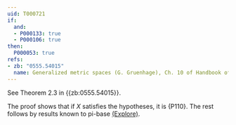 ```yaml
---
uid: T000721
if:
  and:
  - P000133: true
  - P000106: true
then:
  P000053: true
refs:
- zb: "0555.54015"
  name: Generalized metric spaces (G. Gruenhage), Ch. 10 of Handbook of set-theoretic topology
---
```


See Theorem 2.3 in {{zb:0555.54015}}.

The proof shows that if $X$ satisfies the hypotheses, it is {P110}.
The rest follows by results known to pi-base
[(Explore)](https://topology.pi-base.org/spaces?q=LOTS%2BDevelopable%2B%7EMetrizable).
